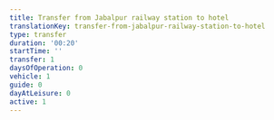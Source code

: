 ```yaml
---
title: Transfer from Jabalpur railway station to hotel
translationKey: transfer-from-jabalpur-railway-station-to-hotel
type: transfer
duration: '00:20'
startTime: ''
transfer: 1
daysOfOperation: 0
vehicle: 1
guide: 0
dayAtLeisure: 0
active: 1
---
```

